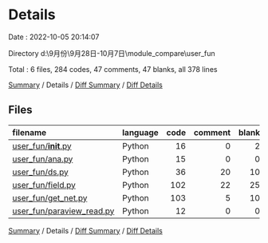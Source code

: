 # Details

Date : 2022-10-05 20:14:07

Directory d:\\9月份\\9月28日-10月7日\\module_compare\\user_fun

Total : 6 files,  284 codes, 47 comments, 47 blanks, all 378 lines

[Summary](results.md) / Details / [Diff Summary](diff.md) / [Diff Details](diff-details.md)

## Files
| filename | language | code | comment | blank | total |
| :--- | :--- | ---: | ---: | ---: | ---: |
| [user_fun/__init__.py](/user_fun/__init__.py) | Python | 16 | 0 | 2 | 18 |
| [user_fun/ana.py](/user_fun/ana.py) | Python | 15 | 0 | 0 | 15 |
| [user_fun/ds.py](/user_fun/ds.py) | Python | 36 | 20 | 10 | 66 |
| [user_fun/field.py](/user_fun/field.py) | Python | 102 | 22 | 25 | 149 |
| [user_fun/get_net.py](/user_fun/get_net.py) | Python | 103 | 5 | 10 | 118 |
| [user_fun/paraview_read.py](/user_fun/paraview_read.py) | Python | 12 | 0 | 0 | 12 |

[Summary](results.md) / Details / [Diff Summary](diff.md) / [Diff Details](diff-details.md)